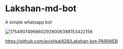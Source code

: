 # Lakshan-md-bot
A simple whatsapp bot


![17549074968602928006388153422156](https://github.com/user-attachments/assets/5ac1a96f-7371-4654-ad68-0ec8c3bffc1a)

https://github.com/avishkal428/Lakshan-bot-PAIRWEB
